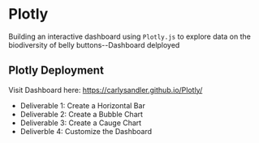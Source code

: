 # Plotly
Building an interactive dashboard using `Plotly.js` to explore data on the biodiversity of belly buttons--Dashboard delployed

## Plotly Deployment
Visit Dashboard here: https://carlysandler.github.io/Plotly/

- Deliverable 1: Create a Horizontal Bar 
- Deliverable 2: Create a Bubble Chart
- Deliverable 3: Create a Cauge Chart
- Deliverble 4: Customize the Dashboard
